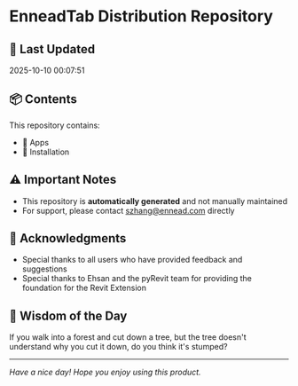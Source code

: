 # EnneadTab Distribution Repository

## 📅 Last Updated
2025-10-10 00:07:51



## 📦 Contents
This repository contains:
- 📂 Apps
- 📂 Installation

## ⚠️ Important Notes
- This repository is **automatically generated** and not manually maintained
- For support, please contact szhang@ennead.com directly

## 🙏 Acknowledgments
- Special thanks to all users who have provided feedback and suggestions
- Special thanks to Ehsan and the pyRevit team for providing the foundation for the Revit Extension

## 💭 Wisdom of the Day
If you walk into a forest and cut down a tree, but the tree doesn't understand why you cut it down, do you think it's stumped?

---
*Have a nice day! Hope you enjoy using this product.*

